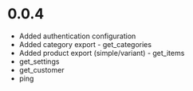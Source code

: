 # 0.0.4
- Added authentication configuration
- Added category export - get_categories
- Added product export (simple/variant) - get_items
- get_settings
- get_customer
- ping
